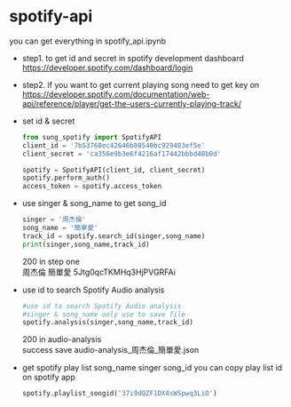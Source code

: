 # spotify-api
you can get everything in spotify_api.ipynb

*  step1. to get id and secret in spotify development dashboard <br>
https://developer.spotify.com/dashboard/login
*  step2. if you want to get current playing song need to get key on <br>
https://developer.spotify.com/documentation/web-api/reference/player/get-the-users-currently-playing-track/


* set id & secret
    ```python
    from sung_spotify import SpotifyAPI
    client_id = '7b53768ec42646b08540bc929483ef5e'
    client_secret = 'ca356e9b3e6f4216af17442bbbd48b0d'

    spotify = SpotifyAPI(client_id, client_secret)
    spotify.perform_auth()
    access_token = spotify.access_token
    ```
    
* use singer & song_name to get song_id   
    ```python
    singer = '周杰倫'
    song_name = '簡單愛'
    track_id = spotify.search_id(singer,song_name)
    print(singer,song_name,track_id)
    ```
    200 in step one <br>
    周杰倫 簡單愛 5Jtg0qcTKMHq3HjPVGRFAi

* use id to search Spotify Audio analysis    
    ```python
    #use id to search Spotify Audio analysis
    #singer & song_name only use to save file
    spotify.analysis(singer,song_name,track_id)
    ```
    200 in audio-analysis <br> 
    success save audio-analysis_周杰倫_簡單愛.json
    
* get spotify play list song_name singer song_id
  you can copy play list id on spotify app
    ```python
    spotify.playlist_songid('37i9dQZF1DX4sWSpwq3LiO')
    ```
